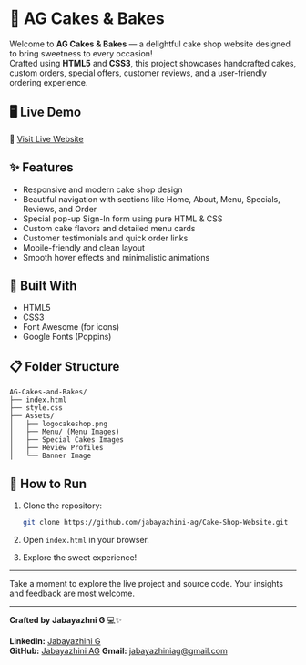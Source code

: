 # 🍰 AG Cakes & Bakes

Welcome to **AG Cakes & Bakes** — a delightful cake shop website designed to bring sweetness to every occasion!  
Crafted using **HTML5** and **CSS3**, this project showcases handcrafted cakes, custom orders, special offers, customer reviews, and a user-friendly ordering experience.

## 🖥️ Live Demo
🔗 [Visit Live Website](https://ag-cakes-and-bakes.netlify.app/)

## ✨ Features
- Responsive and modern cake shop design
- Beautiful navigation with sections like Home, About, Menu, Specials, Reviews, and Order
- Special pop-up Sign-In form using pure HTML & CSS
- Custom cake flavors and detailed menu cards
- Customer testimonials and quick order links
- Mobile-friendly and clean layout
- Smooth hover effects and minimalistic animations

## 📂 Built With
- HTML5
- CSS3
- Font Awesome (for icons)
- Google Fonts (Poppins)

## 📋 Folder Structure

  ```
  AG-Cakes-and-Bakes/
  ├── index.html
  ├── style.css
  ├── Assets/
  │   ├── logocakeshop.png
  │   ├── Menu/ (Menu Images)
  │   ├── Special Cakes Images
  │   ├── Review Profiles
  │   └── Banner Image
  ```

## 🚀 How to Run
1. Clone the repository:
   ```bash
   git clone https://github.com/jabayazhini-ag/Cake-Shop-Website.git

2. Open `index.html` in your browser.

3. Explore the sweet experience!

---

Take a moment to explore the live project and source code. Your insights and feedback are most welcome.

---

**Crafted by Jabayazhni G** 💻✨

**LinkedIn:** [Jabayazhini G](https://www.linkedin.com/in/jabayazhini-ag/)  
**GitHub:** [Jabayazhini AG](https://github.com/jabayazhini-ag)
**Gmail:** jabayazhiniag@gmail.com

